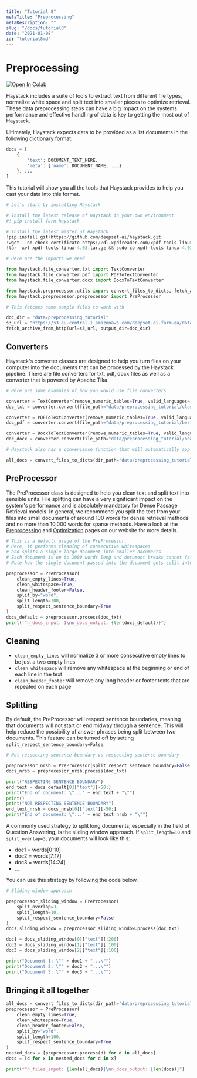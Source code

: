 ```yaml
---
title: "Tutorial 8"
metaTitle: "Preprocessing"
metaDescription: ""
slug: "/docs/tutorial8"
date: "2021-01-08"
id: "tutorial8md"
---
```


# Preprocessing

[![Open In Colab](https://colab.research.google.com/assets/colab-badge.svg)](https://colab.research.google.com/github/deepset-ai/haystack/blob/master/tutorials/Tutorial8_Preprocessing.ipynb)

Haystack includes a suite of tools to extract text from different file types, normalize white space
and split text into smaller pieces to optimize retrieval.
These data preprocessing steps can have a big impact on the systems performance and effective handling of data is key to getting the most out of Haystack.

Ultimately, Haystack expects data to be provided as a list documents in the following dictionary format:
``` python
docs = [
    {
        'text': DOCUMENT_TEXT_HERE,
        'meta': {'name': DOCUMENT_NAME, ...}
    }, ...
]
```

This tutorial will show you all the tools that Haystack provides to help you cast your data into this format.


```python
# Let's start by installing Haystack

# Install the latest release of Haystack in your own environment
#! pip install farm-haystack

# Install the latest master of Haystack
!pip install git+https://github.com/deepset-ai/haystack.git
!wget --no-check-certificate https://dl.xpdfreader.com/xpdf-tools-linux-4.03.tar.gz
!tar -xvf xpdf-tools-linux-4.03.tar.gz && sudo cp xpdf-tools-linux-4.03/bin64/pdftotext /usr/local/bin
```


```python
# Here are the imports we need

from haystack.file_converter.txt import TextConverter
from haystack.file_converter.pdf import PDFToTextConverter
from haystack.file_converter.docx import DocxToTextConverter

from haystack.preprocessor.utils import convert_files_to_dicts, fetch_archive_from_http
from haystack.preprocessor.preprocessor import PreProcessor
```


```python
# This fetches some sample files to work with

doc_dir = "data/preprocessing_tutorial"
s3_url = "https://s3.eu-central-1.amazonaws.com/deepset.ai-farm-qa/datasets/documents/preprocessing_tutorial.zip"
fetch_archive_from_http(url=s3_url, output_dir=doc_dir)
```

## Converters

Haystack's converter classes are designed to help you turn files on your computer into the documents
that can be processed by the Haystack pipeline.
There are file converters for txt, pdf, docx files as well as a converter that is powered by Apache Tika.


```python
# Here are some examples of how you would use file converters

converter = TextConverter(remove_numeric_tables=True, valid_languages=["en"])
doc_txt = converter.convert(file_path="data/preprocessing_tutorial/classics.txt", meta=None)

converter = PDFToTextConverter(remove_numeric_tables=True, valid_languages=["en"])
doc_pdf = converter.convert(file_path="data/preprocessing_tutorial/bert.pdf", meta=None)

converter = DocxToTextConverter(remove_numeric_tables=True, valid_languages=["en"])
doc_docx = converter.convert(file_path="data/preprocessing_tutorial/heavy_metal.docx", meta=None)

```


```python
# Haystack also has a convenience function that will automatically apply the right converter to each file in a directory.

all_docs = convert_files_to_dicts(dir_path="data/preprocessing_tutorial")
```

## PreProcessor

The PreProcessor class is designed to help you clean text and split text into sensible units.
File splitting can have a very significant impact on the system's performance and is absolutely mandatory for Dense Passage Retrieval models.
In general, we recommend you split the text from your files into small documents of around 100 words for dense retrieval methods
and no more than 10,000 words for sparse methods.
Have a look at the [Preprocessing](https://haystack.deepset.ai/docs/latest/preprocessingmd)
and [Optimization](https://haystack.deepset.ai/docs/latest/optimizationmd) pages on our website for more details.


```python
# This is a default usage of the PreProcessor.
# Here, it performs cleaning of consecutive whitespaces
# and splits a single large document into smaller documents.
# Each document is up to 1000 words long and document breaks cannot fall in the middle of sentences
# Note how the single document passed into the document gets split into 5 smaller documents

preprocessor = PreProcessor(
    clean_empty_lines=True,
    clean_whitespace=True,
    clean_header_footer=False,
    split_by="word",
    split_length=100,
    split_respect_sentence_boundary=True
)
docs_default = preprocessor.process(doc_txt)
print(f"n_docs_input: 1\nn_docs_output: {len(docs_default)}")
```

## Cleaning

- `clean_empty_lines` will normalize 3 or more consecutive empty lines to be just a two empty lines
- `clean_whitespace` will remove any whitespace at the beginning or end of each line in the text
- `clean_header_footer` will remove any long header or footer texts that are repeated on each page

## Splitting
By default, the PreProcessor will respect sentence boundaries, meaning that documents will not start or end
midway through a sentence.
This will help reduce the possibility of answer phrases being split between two documents.
This feature can be turned off by setting `split_respect_sentence_boundary=False`.


```python
# Not respecting sentence boundary vs respecting sentence boundary

preprocessor_nrsb = PreProcessor(split_respect_sentence_boundary=False)
docs_nrsb = preprocessor_nrsb.process(doc_txt)

print("RESPECTING SENTENCE BOUNDARY")
end_text = docs_default[0]["text"][-50:]
print("End of document: \"..." + end_text + "\"")
print()
print("NOT RESPECTING SENTENCE BOUNDARY")
end_text_nrsb = docs_nrsb[0]["text"][-50:]
print("End of document: \"..." + end_text_nrsb + "\"")
```

A commonly used strategy to split long documents, especially in the field of Question Answering,
is the sliding window approach. If `split_length=10` and `split_overlap=3`, your documents will look like this:

- doc1 = words[0:10]
- doc2 = words[7:17]
- doc3 = words[14:24]
- ...

You can use this strategy by following the code below.


```python
# Sliding window approach

preprocessor_sliding_window = PreProcessor(
    split_overlap=3,
    split_length=10,
    split_respect_sentence_boundary=False
)
docs_sliding_window = preprocessor_sliding_window.process(doc_txt)

doc1 = docs_sliding_window[0]["text"][:200]
doc2 = docs_sliding_window[1]["text"][:100]
doc3 = docs_sliding_window[2]["text"][:100]

print("Document 1: \"" + doc1 + "...\"")
print("Document 2: \"" + doc2 + "...\"")
print("Document 3: \"" + doc3 + "...\"")
```

## Bringing it all together


```python
all_docs = convert_files_to_dicts(dir_path="data/preprocessing_tutorial")
preprocessor = PreProcessor(
    clean_empty_lines=True,
    clean_whitespace=True,
    clean_header_footer=False,
    split_by="word",
    split_length=100,
    split_respect_sentence_boundary=True
)
nested_docs = [preprocessor.process(d) for d in all_docs]
docs = [d for x in nested_docs for d in x]

print(f"n_files_input: {len(all_docs)}\nn_docs_output: {len(docs)}")
```


```python

```
